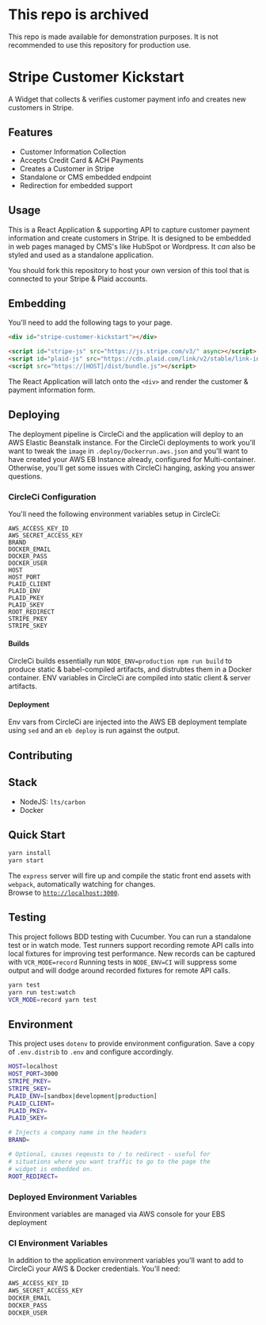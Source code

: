 # This repo is archived

This repo is made available for demonstration purposes. It is not recommended to use this repository for production use. 

# Stripe Customer Kickstart

A Widget that collects &amp; verifies customer payment info and creates new customers in Stripe.  

## Features

* Customer Information Collection
* Accepts Credit Card & ACH Payments
* Creates a Customer in Stripe
* Standalone or CMS embedded endpoint
* Redirection for embedded support

## Usage

This is a React Application & supporting API to capture customer payment information and create customers in Stripe. It is designed to be embedded in web pages managed by CMS's like HubSpot or Wordpress. It _can_ also be styled and used as a standalone application.

You should fork this repository to host your own version of this tool that is connected to your Stripe & Plaid accounts.

## Embedding

You'll need to add the following tags to your page.

```html
<div id="stripe-customer-kickstart"></div>

<script id="stripe-js" src="https://js.stripe.com/v3/" async></script>
<script id="plaid-js" src="https://cdn.plaid.com/link/v2/stable/link-initialize.js" async></script>
<script src="https://[HOST]/dist/bundle.js"></script>
```

The React Application will latch onto the `<div>` and render the customer & payment information form.

## Deploying

The deployment pipeline is CircleCi and the application will deploy to an AWS Elastic Beanstalk instance. For the CircleCi deployments to work you'll want to tweak the `image` in `.deploy/Dockerrun.aws.json` and you'll want to have created your AWS EB Instance already, configured for Multi-container. Otherwise, you'll get some issues with CircleCi hanging, asking you answer questions.

### CircleCi Configuration

You'll need the following environment variables setup in CircleCi:

```circleci
AWS_ACCESS_KEY_ID
AWS_SECRET_ACCESS_KEY
BRAND
DOCKER_EMAIL
DOCKER_PASS
DOCKER_USER
HOST
HOST_PORT
PLAID_CLIENT
PLAID_ENV
PLAID_PKEY
PLAID_SKEY
ROOT_REDIRECT
STRIPE_PKEY
STRIPE_SKEY
```

#### Builds

CircleCi builds essentially run `NODE_ENV=production npm run build` to produce static & babel-compiled artifacts, and distrubtes them in a Docker container. ENV variables in CircleCi are compiled into static client & server artifacts.

#### Deployment

Env vars from CircleCi are injected into the AWS EB deployment template using `sed` and an `eb deploy` is run against the output.

## Contributing

## Stack

* NodeJS: `lts/carbon`
* Docker

## Quick Start

```bash
yarn install
yarn start
```

The `express` server will fire up and compile the static front end assets with `webpack`, automatically watching for changes.  
Browse to [`http://localhost:3000`](http://localhost:3000).

## Testing

This project follows BDD testing with Cucumber. You can run a standalone test or in watch mode. Test runners support recording remote API calls into local fixtures for improving test performance. New records can be captured with `VCR_MODE=record` Running tests in `NODE_ENV=CI` will suppress some output and will dodge around recorded fixtures for remote API calls.

```bash
yarn test
yarn run test:watch
VCR_MODE=record yarn test
```

## Environment

This project uses `dotenv` to provide environment configuration. Save a copy of `.env.distrib` to `.env` and configure accordingly.

```bash
HOST=localhost
HOST_PORT=3000
STRIPE_PKEY=
STRIPE_SKEY=
PLAID_ENV=[sandbox|development|production]
PLAID_CLIENT=
PLAID_PKEY=
PLAID_SKEY=

# Injects a company name in the headers
BRAND=

# Optional, causes reqeusts to / to redirect - useful for
# situations where you want traffic to go to the page the
# widget is embedded on.
ROOT_REDIRECT=
```

### Deployed Environment Variables

Environment variables are managed via AWS console for your EBS deployment

### CI Environment Variables

In addition to the application environment variables you'll want to add to CircleCi your AWS & Docker credentials. You'll need:

```bash
AWS_ACCESS_KEY_ID
AWS_SECRET_ACCESS_KEY
DOCKER_EMAIL
DOCKER_PASS
DOCKER_USER
```
